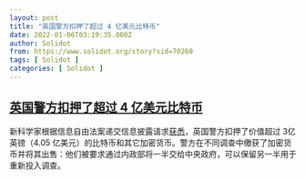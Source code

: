 ```yaml
---
layout: post
title: "英国警方扣押了超过 4 亿美元比特币"
date: 2022-01-06T03:19:35.000Z
author: Solidot
from: https://www.solidot.org/story?sid=70260
tags: [ Solidot ]
categories: [ Solidot ]
---
```

<!--1641439175000-->
[英国警方扣押了超过 4 亿美元比特币](https://www.solidot.org/story?sid=70260)
------

<div>
新科学家根据信息自由法案递交信息披露请求<a href="https://www.newscientist.com/article/mg25333681-800-uk-police-forces-have-seized-more-than-300-million-in-bitcoin/">获悉</a>，英国警方扣押了价值超过 3亿英镑（4.05 亿美元）的比特币和其它加密货币。警方在不同调查中缴获了加密货币并将其出售：他们被要求通过内政部将一半交给中央政府，可以保留另一半用于重新投入调查。
</div>
